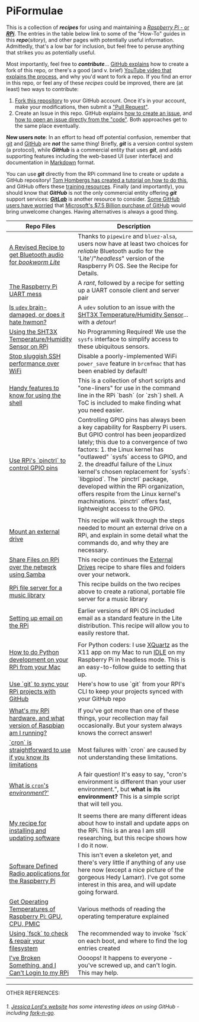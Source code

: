 # PiFormulae

This is a collection of ***recipes*** for using and maintaining a [*Raspberry Pi* - or ***RPi***](https://en.wikipedia.org/wiki/RPi). The entries in the table below link to some of the "How-To" guides in this ***repo***(*sitory*), and other pages with potentially useful information. Admittedly, that's a low bar for inclusion, but feel free to peruse anything that strikes you as potentially useful. 

Most importantly, feel free to ***contribute***… [GitHub explains](https://guides.github.com/activities/forking/) how to create a fork of this repo, or there's a good (and v. brief) [YouTube video that explains the process](https://www.youtube.com/watch?v=f5grYMXbAV0), and why you'd want to fork a repo. If you find an error in this repo, or feel any of these *recipes* could be improved, there are (at least) two ways to contribute:

1. [Fork this repository](https://guides.github.com/activities/forking/) to your GitHub account. Once it's in your account, make your modifications, then submit a ["Pull Request"](https://help.github.com/en/articles/about-pull-requests). 
2. Create an Issue in this repo. GitHub explains [how to create an issue](https://help.github.com/en/articles/creating-an-issue), and [how to open an issue directly from the "code"](<https://help.github.com/en/articles/opening-an-issue-from-code>). Both approaches get to the same place eventually. 

**New users note**: In an effort to head off potential confusion, remember that [git](<https://git-scm.com/>) and [GitHub](https://github.com/) are ***not*** the same thing! Briefly, ***git*** is a version control system (a protocol), while ***GitHub*** is a commercial entity that uses ***git***, and adds supporting features including the web-based UI (user interface) and documentation in [Markdown](https://en.wikipedia.org/wiki/Markdown) format. 

You can use ***git*** directly from the RPi command line to create or update a GitHub repository! [Tom Hombergs has created a tutorial on how to do this](https://reflectoring.io/github-fork-and-pull/), and GitHub offers these [training resources](https://try.github.io/). Finally (and importantly), you should know that ***GitHub*** is not the only commercial entity offering ***git*** support services: [***GitLab***](https://about.gitlab.com/) is another resource to consider. [Some GitHub users have worried](https://www.theverge.com/2018/6/18/17474284/microsoft-github-acquisition-developer-reaction) that [Microsoft's $7.5 Billion purchase of GitHub](https://blogs.microsoft.com/blog/2018/10/26/microsoft-completes-github-acquisition/) would bring unwelcome changes. Having alternatives is always a good thing. 

<table class="minimalistBlack">
<thead>
<tr>
<th width="35%">Repo Files</th>
<th width="65%">Description</th>
</tr>
</thead>
<tbody>
  <tr>
    <td><a href="BluetoothAudio-BookwormLite.md">A Revised Recipe to get Bluetooth audio for <em>bookworm Lite</em></a></td>
    <td>Thanks to <code>pipewire</code> and <code>bluez-alsa</code>, users now have at least two choices for <em>reliable</em> Bluetooth audio for the 'Lite'/"<em>headless</em>" version of the Raspberry Pi OS. See the Recipe for Details.</td>
  </tr>
  <tr>
    <td><a href="https://github.com/seamusdemora/PiFormulae/blob/master/TheRpiUARTmess.md">The Raspberry Pi UART mess</a></td>
    <td>A <em>rant</em>, followed by a recipe for setting up a UART console client and server pair</td>
  </tr>
  <tr>
    <td><a href="https://github.com/seamusdemora/PiFormulae/blob/master/Is_udev_brain-damaged.md">Is <code>udev</code> brain-damaged, or does it hate hwmon?</a>
    </td>
    <td>A <code>udev</code> solution to an issue with the <a href="SHT3X_T%26H_Sensor.md">SHT3X Temperature/Humidity Sensor</a>... with a <i>detour</i>!
    </td>
  </tr>
  <tr>
    <td><a href="SHT3X_T%26H_Sensor.md">Using the SHT3X Temperature/Humidity Sensor on RPi</a>
    </td>
    <td>No Programming Required! We use the <code>sysfs</code> interface to simplify access to these ubiquitous sensors.</td>
  </tr>
  <tr>
    <td><a href="SluggishSSH-aCure.md">Stop sluggish SSH performance over WiFi</a>
    </td>
    <td>Disable a poorly-implemented WiFi <code>power_save</code> feature in <code>brcmfmac</code> that has been enabled by default!
    </td>
  </tr>
<tr>
<td><a href="UsefulShellTricks.md">Handy features to know for using the shell</a></td>
  <td>This is a collection of short scripts and "one-liners" for use in the command line in the RPi `bash` (or `zsh`)  shell. A ToC is included to make finding what you need easier.   </td>
</tr>
<tr>
<td><a href="Build_pinctrl_for-bullseye.md">Use RPi's `pinctrl` to control GPIO pins</a></td>
  <td>Controlling GPIO pins has always been a key capability for Raspberry Pi users. But GPIO control has been jeopardized lately; this due to a convergence of two factors: 1. the Linux kernel has "outlawed" `sysfs` access to GPIO, and 2. the dreadful failure of the Linux kernel's chosen replacement for `sysfs`: `libgpiod`. The `pinctrl` package, developed within the RPi organization, offers respite from the Linux kernel's machinations. `pinctrl` offers fast, lightweight access to the GPIO. 
  </td>
</tr>
<tr>  
  <td></td>
  <td></td>
</tr>
<tr>
<td><a href="ExternalDrives.md">Mount an external drive</a></td>
<td>This recipe will walk through the steps needed to mount an external drive on a RPi, and explain in some detail what the commands do, and why they are necessary.</td>
</tr>
<tr>
<td><a href="FileShare.md">Share Files on RPi over the network using Samba</a></td>
  <td>This recipe continues the <a href="ExternalDrives.md">External Drives</a> recipe to share files and folders over your network.</td>
</tr>
<tr>  
  <td><a href="CreatingRationalMusicLibrary.md">RPi file server for a music library</td>
  <td>This recipe builds on the two recipes above to create a rational, portable file server for a music library</td>
</tr>  
<tr>  
  <td></td>
  <td></td>
</tr>
<tr>
  <td><a href="EmailForRPi.md">Setting up email on the RPi</a></td>
  <td>Earlier versions of RPi OS included email as a standard feature in the Lite distribution. This recipe will allow you to easily restore that.</td>
</tr>
<tr>  
  <td></td>
  <td></td>
</tr>
<tr>
<td><a href="XQuartzInstall.md">How to do Python development on your RPi from your Mac</a></td>
<td>For Python coders: I use <a href="https://www.xquartz.org/">XQuartz</a> as the X11 app on my Mac to run <a href="https://docs.python.org/3/library/idle.html">IDLE</a> on my Raspberry Pi in headless mode. This is an easy-to-follow guide to setting that up.</td>
</tr>
<tr>  
  <td><a href="UseGitOnRPiToGitHub.md">Use `git` to sync your RPi projects with GitHub</a></td>
  <td>Here's how to use `git` from your RPI's CLI to keep your projects synced with your GitHub repo</td>
</tr>
<tr>  
  <td></td>
  <td></td>
</tr>
<tr>  
  <td><a href="WhatHardwareAndSoftwareVersionRaspberryPi.md">What's my RPi hardware, and what version of Raspbian am I running?</a></td>
  <td>If you've got more than one of these things, your recollection may fail occasionally. But your system always knows the correct answer!</td>
</tr>
<tr>  
  <td><a href="MyCrontabDoesntWork.md">`cron` is straightforward to use if you know its limitations</a></td>
  <td>Most failures with `cron` are caused by not understanding these limitations.</td>
</tr>
<tr>  
  <td><a href="WhatIsCronEnvironment.md">What is <code>cron</code>'s <i>environment</i>?'</a></td>
  <td>A fair question! It's easy to say, "cron's environment is different than your user environment.", but <b>what is its environment?</b> This is a simple script that will tell you.</td>
</tr>
<tr>  
  <td></td>
  <td></td>
</tr>
<tr>
<td><a href="PackageMaintenance.md">My recipe for installing and updating software</a></td>
<td>It seems there are many different ideas about how to install and update apps on the RPi. This is an area I am still researching, but this recipe shows how I do it now.</td>
</tr>
<tr>
<td><a href="https://github.com/seamusdemora/PiFormulae/blob/master/SwDefRadio.md"> Software Defined Radio applications for the Raspberry Pi</a></td>
<td>This isn't even a skeleton yet, and there's very little if anything of any use here now (except a nice picture of the gorgeous Hedy Lamarr). I've got some interest in this area, and will update going forward.</td>
</tr>
<tr>
<td><a href="https://github.com/seamusdemora/PiFormulae/blob/master/CheckPiTemperature.md"> Get Operating Temperatures of Raspberry Pi: GPU, CPU, PMIC</a></td>
<td>Various methods of reading the operating temperature explained</td>
</tr>
<tr>
<td><a href="https://github.com/seamusdemora/PiFormulae/blob/master/fsckForRaspberryPi.md">Using `fsck` to check & repair your filesystem</a></td>
<td>The recommended way to invoke `fsck` on each boot, and where to find the log entries created</td>
</tr>
<tr>
<td><a href="https://github.com/seamusdemora/PiFormulae/blob/master/CanNotLoginToMyRPi.md">I've Broken Something, and I Can't Login to my RPi</a></td>
<td>Oooops! It happens to everyone - you've screwed up, and can't login. This may help.</td>
</tr>
</tbody>
</table>



------

OTHER REFERENCES: 

###### 1.  [Jessica Lord's website](http://jlord.us/) has some interesting ideas on using GitHub - including  [fork-n-go](http://jlord.us/forkngo/). 

<!---

 HIDDEN STUFF FOLLOWS:

```
<tr>
<td>Link text here</td>
<td>Explanatory text here</td>
</tr>
```



—>
